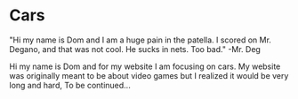 # Cars
"Hi my name is Dom and I am a huge pain in the patella. I scored on Mr. Degano, and that was not cool. He sucks in nets. Too bad." -Mr. Deg

Hi my name is Dom and for my website I am focusing on cars. My website was originally meant to be about video games but I realized it would be very long and hard, To be continued...
